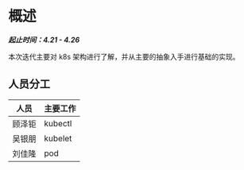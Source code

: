 # 概述

***起止时间：4.21 - 4.26***

本次迭代主要对 k8s 架构进行了解，并从主要的抽象入手进行基础的实现。

## 人员分工

| 人员   | 主要工作 |
| ------ | -------- |
| 顾泽钜 | kubectl  |
| 吴银朋 | kubelet  |
| 刘佳隆 | pod      |
